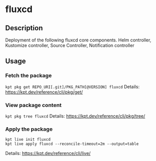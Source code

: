 # fluxcd

## Description
Deployment of the following fluxcd core components. Helm controller, Kustomize controller, Source Controller, Notification controller

## Usage

### Fetch the package
`kpt pkg get REPO_URI[.git]/PKG_PATH[@VERSION] fluxcd`
Details: https://kpt.dev/reference/cli/pkg/get/

### View package content
`kpt pkg tree fluxcd`
Details: https://kpt.dev/reference/cli/pkg/tree/

### Apply the package
```
kpt live init fluxcd
kpt live apply fluxcd --reconcile-timeout=2m --output=table
```
Details: https://kpt.dev/reference/cli/live/
